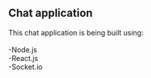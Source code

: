 <h2>Chat application</h2>
This chat application is being built using: <br>
<br>
-Node.js<br>
-React.js<br>
-Socket.io<br>
